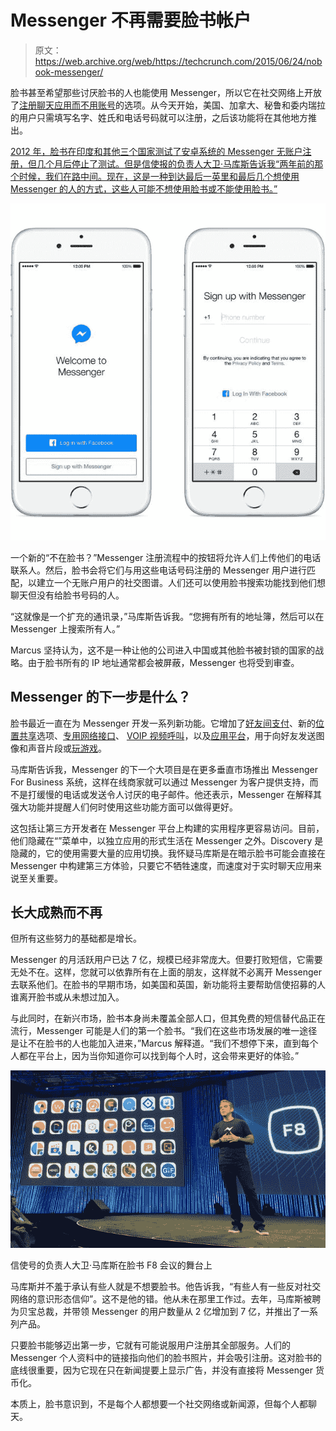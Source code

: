 # Messenger 不再需要脸书帐户

> 原文：<https://web.archive.org/web/https://techcrunch.com/2015/06/24/nobook-messenger/>

脸书甚至希望那些讨厌脸书的人也能使用 Messenger，所以它在社交网络上开放了[注册聊天应用而不用账号](https://web.archive.org/web/20230224013949/http://newsroom.fb.com/news/2015/06/sign-up-for-messenger-without-a-facebook-account/)的选项。从今天开始，美国、加拿大、秘鲁和委内瑞拉的用户只需填写名字、姓氏和电话号码就可以注册，之后该功能将在其他地方推出。

[2012 年，脸书在印度和其他三个国家测试了安卓系统的 Messenger 无账户注册，但几个月后停止了测试。但是信使报的负责人大卫·马库斯告诉我“两年前的那个时候，我们在路中间。现在，这是一种到达最后一英里和最后几个想使用 Messenger 的人的方式，这些人可能不想使用脸书或不能使用脸书。”](https://web.archive.org/web/20230224013949/https://techcrunch.com/2012/12/04/messenger-no-facebook-account/)

![11655972_10104580588066640_1480851693_o](img/d3aea424ae90a95e506adbdc6c5efcf4.png)

一个新的“不在脸书？”Messenger 注册流程中的按钮将允许人们上传他们的电话联系人。然后，脸书会将它们与用这些电话号码注册的 Messenger 用户进行匹配，以建立一个无账户用户的社交图谱。人们还可以使用脸书搜索功能找到他们想聊天但没有给脸书号码的人。

“这就像是一个扩充的通讯录，”马库斯告诉我。“您拥有所有的地址簿，然后可以在 Messenger 上搜索所有人。”

Marcus 坚持认为，这不是一种让他的公司进入中国或其他脸书被封锁的国家的战略。由于脸书所有的 IP 地址通常都会被屏蔽，Messenger 也将受到审查。

## Messenger 的下一步是什么？

脸书最近一直在为 Messenger 开发一系列新功能。它增加了[好友间支付](https://web.archive.org/web/20230224013949/https://techcrunch.com/2015/03/17/facebook-pay/#.c09dfs:84lo)、新的[位置共享](https://web.archive.org/web/20230224013949/https://techcrunch.com/2015/06/04/foursquessenger/#.c09dfs:74vd)选项、[专用网络接口](https://web.archive.org/web/20230224013949/https://techcrunch.com/2015/04/08/facebook-messenger-desktop/#.c09dfs:f1xS)、 [VOIP 视频呼叫](https://web.archive.org/web/20230224013949/https://techcrunch.com/2015/04/27/facebook-messenger-video-chat/#.c09dfs:8OF8)，以及[应用平台](https://web.archive.org/web/20230224013949/https://techcrunch.com/2015/03/25/facebook-launches-messenger-platform-with-content-tools-and-chat-with-businesses/#.c09dfs:YRev)，用于向好友发送图像和声音片段或[玩游戏](https://web.archive.org/web/20230224013949/https://techcrunch.com/2015/06/09/facebook-messenger-game/#.c09dfs:I59p)。

马库斯告诉我，Messenger 的下一个大项目是在更多垂直市场推出 Messenger For Business 系统，这样在线商家就可以通过 Messenger 为客户提供支持，而不是打缓慢的电话或发送令人讨厌的电子邮件。他还表示，Messenger 在解释其强大功能并提醒人们何时使用这些功能方面可以做得更好。

这包括让第三方开发者在 Messenger 平台上构建的实用程序更容易访问。目前，他们隐藏在“”菜单中，以独立应用的形式生活在 Messenger 之外。Discovery 是隐藏的，它的使用需要大量的应用切换。我怀疑马库斯是在暗示脸书可能会直接在 Messenger 中构建第三方体验，只要它不牺牲速度，而速度对于实时聊天应用来说至关重要。

## 长大成熟而不再

但所有这些努力的基础都是增长。

Messenger 的月活跃用户已达 7 亿，规模已经非常庞大。但要打败短信，它需要无处不在。这样，您就可以依靠所有在上面的朋友，这样就不必离开 Messenger 去联系他们。在脸书的早期市场，如美国和英国，新功能将主要帮助信使招募的人谁离开脸书或从未想过加入。

与此同时，在新兴市场，脸书本身尚未覆盖全部人口，但其免费的短信替代品正在流行，Messenger 可能是人们的第一个脸书。“我们在这些市场发展的唯一途径是让不在脸书的人也能加入进来，”Marcus 解释道。“我们不想停下来，直到每个人都在平台上，因为当你知道你可以找到每个人时，这会带来更好的体验。”

![David Marcus F8](img/33518d48455e0d280fde7b3652889caf.png)

信使号的负责人大卫·马库斯在脸书 F8 会议的舞台上

马库斯并不羞于承认有些人就是不想要脸书。他告诉我，“有些人有一些反对社交网络的意识形态信仰”。这不是他的错。他从未在那里工作过。去年，马库斯被聘为贝宝总裁，并带领 Messenger 的用户数量从 2 亿增加到 7 亿，并推出了一系列产品。

只要脸书能够迈出第一步，它就有可能说服用户注册其全部服务。人们的 Messenger 个人资料中的链接指向他们的脸书照片，并会吸引注册。这对脸书的底线很重要，因为它现在只在新闻提要上显示广告，并没有直接将 Messenger 货币化。

本质上，脸书意识到，不是每个人都想要一个社交网络或新闻源，但每个人都聊天。